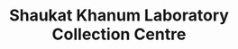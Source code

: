 ---
title: "Shaukat Khanum Laboratory Collection Centre"
url: /sialkot/shaukat-khanum-laboratory-collection-centre/
shop: Sanitätshaus
---